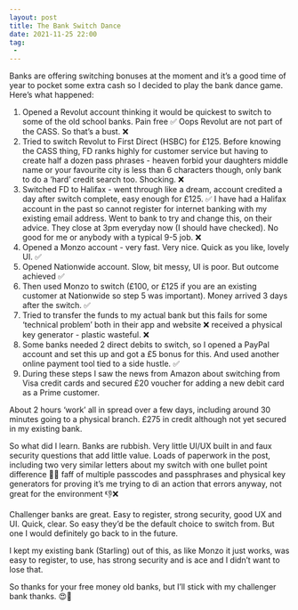 ```yaml
---
layout: post
title: The Bank Switch Dance
date: 2021-11-25 22:00
tag:
 - 
---
```


Banks are offering switching bonuses at the moment and it’s a good time of year to pocket some extra cash so I decided to play the bank dance game. Here’s what happened:

1. Opened a Revolut account thinking it would be quickest to switch to some of the old school banks. Pain free ✅ Oops Revolut are not part of the CASS. So that’s a bust. ❌
2. Tried to switch Revolut to First Direct (HSBC) for £125. Before knowing the CASS thing, FD ranks highly for customer service but having to create half a dozen pass phrases - heaven forbid your daughters middle name or your favourite city is less than 6 characters though, only bank to do a ‘hard’ credit search too. Shocking. ❌
3. Switched FD to Halifax - went through like a dream, account credited a day after switch complete, easy enough for £125. ✅
I have had a Halifax account in the past so cannot register for internet banking with my existing email address. Went to bank to try and change this, on their advice. They close at 3pm everyday now (I should have checked). No good for me or anybody with a typical 9-5 job. ❌
4. Opened a Monzo account - very fast. Very nice. Quick as you like, lovely UI. ✅
5. Opened Nationwide account. Slow, bit messy, UI is poor. But outcome achieved ✅
6. Then used Monzo to switch (£100, or £125 if you are an existing customer at Nationwide so step 5 was important). Money arrived 3 days after the switch. ✅
7. Tried to transfer the funds to my actual bank but this fails for some ‘technical problem’ both in their app and website ❌ received a physical key generator - plastic wasteful. ❌
8. Some banks needed 2 direct debits to switch, so I opened a PayPal account and set this up and got a £5 bonus for this. And used another online payment tool tied to a side hustle. ✅
9. During these steps I saw the news from Amazon about switching from Visa credit cards and secured £20 voucher for adding a new debit card as a Prime customer.

About 2 hours ‘work’ all in spread over a few days, including around 30 minutes going to a physical branch. £275 in credit although not yet secured in my existing bank.

So what did I learn. Banks are rubbish. Very little UI/UX built in and faux security questions that add little value. Loads of paperwork in the post, including two very similar letters about my switch with one bullet point difference 💩❌ faff of multiple passcodes and passphrases and physical key generators for proving it’s me trying to di an action that errors anyway, not great for the environment 👎❌

Challenger banks are great. Easy to register, strong security, good UX and UI. Quick, clear. So easy they’d be the default choice to switch from. But one I would definitely go back to in the future.

I kept my existing bank (Starling) out of this, as like Monzo it just works, was easy to register, to use, has strong security and is ace and I didn’t want to lose that.

So thanks for your free money old banks, but I’ll stick with my challenger bank thanks. 😍🤑
